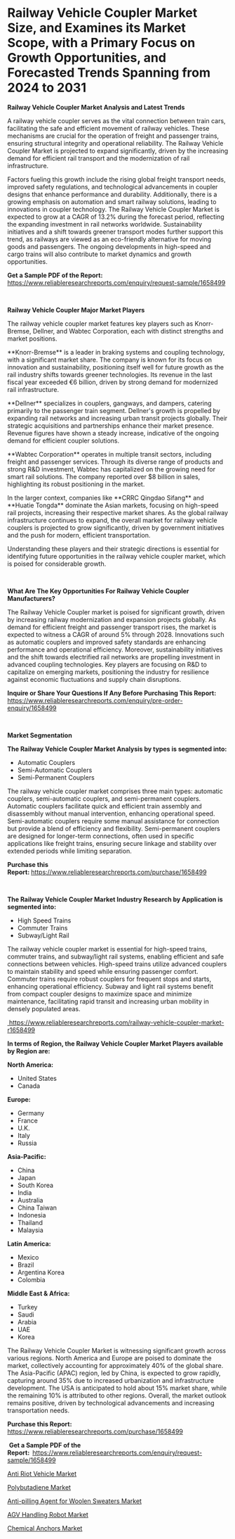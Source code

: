 <p><h1>Railway Vehicle Coupler Market Size, and Examines its Market Scope, with a Primary Focus on Growth Opportunities, and Forecasted Trends Spanning from 2024 to 2031</h1></p><p><strong>Railway Vehicle Coupler Market Analysis and Latest Trends</strong></p>
<p><p>A railway vehicle coupler serves as the vital connection between train cars, facilitating the safe and efficient movement of railway vehicles. These mechanisms are crucial for the operation of freight and passenger trains, ensuring structural integrity and operational reliability. The Railway Vehicle Coupler Market is projected to expand significantly, driven by the increasing demand for efficient rail transport and the modernization of rail infrastructure. </p><p>Factors fueling this growth include the rising global freight transport needs, improved safety regulations, and technological advancements in coupler designs that enhance performance and durability. Additionally, there is a growing emphasis on automation and smart railway solutions, leading to innovations in coupler technology. The Railway Vehicle Coupler Market is expected to grow at a CAGR of 13.2% during the forecast period, reflecting the expanding investment in rail networks worldwide. Sustainability initiatives and a shift towards greener transport modes further support this trend, as railways are viewed as an eco-friendly alternative for moving goods and passengers. The ongoing developments in high-speed and cargo trains will also contribute to market dynamics and growth opportunities.</p></p>
<p><strong>Get a Sample PDF of the Report:&nbsp;</strong> <a href="https://www.reliableresearchreports.com/enquiry/request-sample/1658499?utm_campaign=12&utm_medium=2&utm_source=Github&utm_content=ia&utm_term=09122024&utm_id=railway-vehicle-coupler">https://www.reliableresearchreports.com/enquiry/request-sample/1658499</a></p>
<p>&nbsp;</p>
<p><strong>Railway Vehicle Coupler Major Market Players</strong></p>
<p><p>The railway vehicle coupler market features key players such as Knorr-Bremse, Dellner, and Wabtec Corporation, each with distinct strengths and market positions. </p><p>**Knorr-Bremse** is a leader in braking systems and coupling technology, with a significant market share. The company is known for its focus on innovation and sustainability, positioning itself well for future growth as the rail industry shifts towards greener technologies. Its revenue in the last fiscal year exceeded €6 billion, driven by strong demand for modernized rail infrastructure.</p><p>**Dellner** specializes in couplers, gangways, and dampers, catering primarily to the passenger train segment. Dellner's growth is propelled by expanding rail networks and increasing urban transit projects globally. Their strategic acquisitions and partnerships enhance their market presence. Revenue figures have shown a steady increase, indicative of the ongoing demand for efficient coupler solutions.</p><p>**Wabtec Corporation** operates in multiple transit sectors, including freight and passenger services. Through its diverse range of products and strong R&D investment, Wabtec has capitalized on the growing need for smart rail solutions. The company reported over $8 billion in sales, highlighting its robust positioning in the market.</p><p>In the larger context, companies like **CRRC Qingdao Sifang** and **Huatie Tongda** dominate the Asian markets, focusing on high-speed rail projects, increasing their respective market shares. As the global railway infrastructure continues to expand, the overall market for railway vehicle couplers is projected to grow significantly, driven by government initiatives and the push for modern, efficient transportation.</p><p>Understanding these players and their strategic directions is essential for identifying future opportunities in the railway vehicle coupler market, which is poised for considerable growth.</p></p>
<p>&nbsp;</p>
<p><strong>What Are The Key Opportunities For Railway Vehicle Coupler Manufacturers?</strong></p>
<p><p>The Railway Vehicle Coupler market is poised for significant growth, driven by increasing railway modernization and expansion projects globally. As demand for efficient freight and passenger transport rises, the market is expected to witness a CAGR of around 5% through 2028. Innovations such as automatic couplers and improved safety standards are enhancing performance and operational efficiency. Moreover, sustainability initiatives and the shift towards electrified rail networks are propelling investment in advanced coupling technologies. Key players are focusing on R&D to capitalize on emerging markets, positioning the industry for resilience against economic fluctuations and supply chain disruptions.</p></p>
<p><strong>Inquire or Share Your Questions If Any Before Purchasing This Report:</strong> <a href="https://www.reliableresearchreports.com/enquiry/pre-order-enquiry/1658499?utm_campaign=12&utm_medium=2&utm_source=Github&utm_content=ia&utm_term=09122024&utm_id=railway-vehicle-coupler">https://www.reliableresearchreports.com/enquiry/pre-order-enquiry/1658499</a></p>
<p>&nbsp;</p>
<p><strong>Market Segmentation</strong></p>
<p><strong>The Railway Vehicle Coupler Market Analysis by types is segmented into:</strong></p>
<p><ul><li>Automatic Couplers</li><li>Semi-Automatic Couplers</li><li>Semi-Permanent Couplers</li></ul></p>
<p><p>The railway vehicle coupler market comprises three main types: automatic couplers, semi-automatic couplers, and semi-permanent couplers. Automatic couplers facilitate quick and efficient train assembly and disassembly without manual intervention, enhancing operational speed. Semi-automatic couplers require some manual assistance for connection but provide a blend of efficiency and flexibility. Semi-permanent couplers are designed for longer-term connections, often used in specific applications like freight trains, ensuring secure linkage and stability over extended periods while limiting separation.</p></p>
<p><strong>Purchase this Report:&nbsp;</strong><a href="https://www.reliableresearchreports.com/purchase/1658499?utm_campaign=12&utm_medium=2&utm_source=Github&utm_content=ia&utm_term=09122024&utm_id=railway-vehicle-coupler">https://www.reliableresearchreports.com/purchase/1658499</a></p>
<p>&nbsp;</p>
<p><strong>The Railway Vehicle Coupler Market Industry Research by Application is segmented into:</strong></p>
<p><ul><li>High Speed Trains</li><li>Commuter Trains</li><li>Subway/Light Rail</li></ul></p>
<p><p>The railway vehicle coupler market is essential for high-speed trains, commuter trains, and subway/light rail systems, enabling efficient and safe connections between vehicles. High-speed trains utilize advanced couplers to maintain stability and speed while ensuring passenger comfort. Commuter trains require robust couplers for frequent stops and starts, enhancing operational efficiency. Subway and light rail systems benefit from compact coupler designs to maximize space and minimize maintenance, facilitating rapid transit and increasing urban mobility in densely populated areas.</p></p>
<p><a href="https://www.reliableresearchreports.com/railway-vehicle-coupler-market-r1658499?utm_campaign=12&utm_medium=2&utm_source=Github&utm_content=ia&utm_term=09122024&utm_id=railway-vehicle-coupler">&nbsp;https://www.reliableresearchreports.com/railway-vehicle-coupler-market-r1658499</a></p>
<p><strong>In terms of Region, the Railway Vehicle Coupler Market Players available by Region are:</strong></p>
<p>
    <p> <strong> North America: </strong>
        <ul>
            <li>United States</li>
            <li>Canada</li>
        </ul>
        </p> 
    <p> <strong> Europe: </strong>
        <ul>
            <li>Germany</li>
            <li>France</li>
            <li>U.K.</li>
            <li>Italy</li>
            <li>Russia</li>
        </ul>
        </p> 
    <p> <strong> Asia-Pacific: </strong>
        <ul>
            <li>China</li>
            <li>Japan</li>
            <li>South Korea</li>
            <li>India</li>
            <li>Australia</li>
            <li>China Taiwan</li>
            <li>Indonesia</li>
            <li>Thailand</li>
            <li>Malaysia</li>
        </ul>
        </p> 
    <p> <strong> Latin America: </strong>
        <ul>
            <li>Mexico</li>
            <li>Brazil</li>
            <li>Argentina Korea</li>
            <li>Colombia</li>
        </ul>
        </p> 
    <p> <strong> Middle East & Africa: </strong>
        <ul>
            <li>Turkey</li>
            <li>Saudi</li>
            <li>Arabia</li>
            <li>UAE</li>
            <li>Korea</li>
        </ul>
    </p>
    </p>
<p><p>The Railway Vehicle Coupler Market is witnessing significant growth across various regions. North America and Europe are poised to dominate the market, collectively accounting for approximately 40% of the global share. The Asia-Pacific (APAC) region, led by China, is expected to grow rapidly, capturing around 35% due to increased urbanization and infrastructure development. The USA is anticipated to hold about 15% market share, while the remaining 10% is attributed to other regions. Overall, the market outlook remains positive, driven by technological advancements and increasing transportation needs.</p></p>
<p><strong>Purchase this Report: </strong><a href="https://www.reliableresearchreports.com/purchase/1658499?utm_campaign=12&utm_medium=2&utm_source=Github&utm_content=ia&utm_term=09122024&utm_id=railway-vehicle-coupler">https://www.reliableresearchreports.com/purchase/1658499</a></p>
<p>&nbsp;<strong>Get a Sample PDF of the Report:&nbsp;&nbsp;</strong><a href="https://www.reliableresearchreports.com/enquiry/request-sample/1658499?utm_campaign=12&utm_medium=2&utm_source=Github&utm_content=ia&utm_term=09122024&utm_id=railway-vehicle-coupler">https://www.reliableresearchreports.com/enquiry/request-sample/1658499</a></p>
<p><strong></strong></p>
<p><p><a href="https://www.linkedin.com/pulse/comprehensive-anti-riot-vehicle-market-size-report-2024--kcxde?utm_campaign=12&utm_medium=2&utm_source=Github&utm_content=ia&utm_term=09122024&utm_id=railway-vehicle-coupler">Anti Riot Vehicle Market</a></p><p><a href="https://www.linkedin.com/pulse/polybutadiene-industry-report-revenue-forecast-market-growth-l2eef?utm_campaign=12&utm_medium=2&utm_source=Github&utm_content=ia&utm_term=09122024&utm_id=railway-vehicle-coupler">Polybutadiene Market</a></p><p><a href="https://github.com/JakirUddin511/Market-Research-Report-List-1/blob/main/anti-pilling-agent-for-woolen-sweaters-market.md?utm_campaign=12&utm_medium=2&utm_source=Github&utm_content=ia&utm_term=09122024&utm_id=railway-vehicle-coupler">Anti-pilling Agent for Woolen Sweaters Market</a></p><p><a href="https://github.com/GenaGaines34/Market-Research-Report-List-1/blob/main/agv-handling-robot-market.md?utm_campaign=12&utm_medium=2&utm_source=Github&utm_content=ia&utm_term=09122024&utm_id=railway-vehicle-coupler">AGV Handling Robot Market</a></p><p><a href="https://www.linkedin.com/pulse/th-score-market-0ptye?utm_campaign=12&utm_medium=2&utm_source=Github&utm_content=ia&utm_term=09122024&utm_id=railway-vehicle-coupler">Chemical Anchors Market</a></p></p>